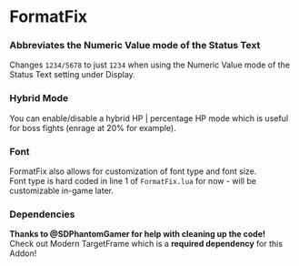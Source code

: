 # FormatFix
### Abbreviates the Numeric Value mode of the Status Text
Changes `1234/5678` to just `1234` when using the Numeric Value mode of the Status Text setting under Display.

### Hybrid Mode
You can enable/disable a hybrid HP | percentage HP mode which is useful for boss fights (enrage at 20% for example).

### Font
FormatFix also allows for customization of font type and font size.<br/>
Font type is hard coded in line 1 of `FormatFix.lua` for now - will be customizable in-game later.<br/>

### Dependencies
**Thanks to @SDPhantomGamer for help with cleaning up the code!**<br/>
Check out Modern TargetFrame which is a **required dependency** for this Addon!
